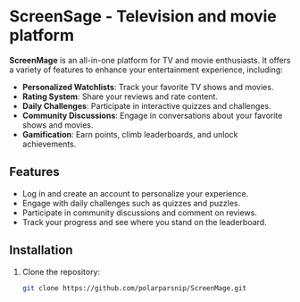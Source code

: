# ScreenSage - Television and movie platform

**ScreenMage** is an all-in-one platform for TV and movie enthusiasts. It offers a variety of features to enhance your entertainment experience, including:

- **Personalized Watchlists**: Track your favorite TV shows and movies.
- **Rating System**: Share your reviews and rate content.
- **Daily Challenges**: Participate in interactive quizzes and challenges.
- **Community Discussions**: Engage in conversations about your favorite shows and movies.
- **Gamification**: Earn points, climb leaderboards, and unlock achievements.

## Features

- Log in and create an account to personalize your experience.
- Engage with daily challenges such as quizzes and puzzles.
- Participate in community discussions and comment on reviews.
- Track your progress and see where you stand on the leaderboard.

## Installation

1. Clone the repository:
   ```bash
   git clone https://github.com/polarparsnip/ScreenMage.git

